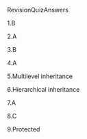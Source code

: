 RevisionQuizAnswers

1.B

2.A

3.B

4.A

5.Multilevel inheritance

6.Hierarchical inheritance

7.A

8.C

9.Protected
